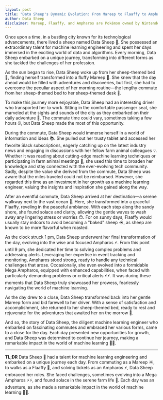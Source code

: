 ```yaml
---
layout: post
title: "Data Sheep's Dynamic Evolution: From Mareep to Flaaffy to Ampharos"
author: Data Sheep
disclaimer: Mareep, Flaaffy, and Ampharos are Pokémon owned by Nintendo, Game Freak, and Creatures Inc.
--- 
```


Once upon a time, in a bustling city known for its technological advancements, there lived a sheep named Data Sheep 🐑. She possessed an extraordinary talent for machine learning engineering and spent her days immersed in the exciting world of data and algorithms. Every morning, Data Sheep embarked on a unique journey, transforming into different forms as she tackled the challenges of her profession.

As the sun began to rise, Data Sheep woke up from her sheep-themed bed 🌅, finding herself transformed into a fluffy Mareep 🐑. She knew that the day ahead would be filled with adventures and discoveries, but first, she had to overcome the peculiar aspect of her morning routine—the lengthy commute from her sheep-themed bed to her sheep-themed desk 🚗.

To make this journey more enjoyable, Data Sheep had an interesting driver who transported her to work. Sitting in the comfortable passenger seat, she marveled at the sights and sounds of the city as they embarked on their daily adventure 🚙. The commute time could vary, sometimes taking a few hours ⏰, but Data Sheep made the most of this opportunity.

During the commute, Data Sheep would immerse herself in a world of information and ideas 📚. She pulled out her trusty tablet and accessed her favorite Slack subscriptions, eagerly catching up on the latest industry news and engaging in discussions with her fellow farm animal colleagues 💡. Whether it was reading about cutting-edge machine learning techniques or participating in farm animal meetings 🐄, she used this time to broaden her knowledge and stay connected with the ever-evolving tech community. Sadly, despite the value she derived from the commute, Data Sheep was aware that the miles traveled could not be reimbursed. However, she regarded this time as an investment in her growth as a machine learning engineer, valuing the insights and inspiration she gained along the way.

After an eventful commute, Data Sheep arrived at her destination—a serene walkway next to the vast ocean 🌊. Here, she transformed into a graceful Flaaffy, reveling in the peaceful ambiance. With each step along the sandy shore, she found solace and clarity, allowing the gentle waves to wash away any lingering stress or worries 😌. For on sunny days, Flaaffy would usually stay indoors to avoid becoming a "baked" sheep ☀️, as sheep are known to be more flavorful when roasted.

As the clock struck 1 pm, Data Sheep underwent her final transformation of the day, evolving into the wise and focused Ampharos ⚡️. From this point until 9 pm, she dedicated her time to solving complex problems and addressing alerts. Leveraging her expertise in event tracking and monitoring, Ampharos stood strong, ready to handle any technical challenges that arose. Occasionally, she even evolved into a formidable Mega Ampharos, equipped with enhanced capabilities, when faced with particularly demanding problems or critical alerts ⚡️⚡️. It was during these moments that Data Sheep truly showcased her prowess, fearlessly navigating the world of machine learning.

As the day drew to a close, Data Sheep transformed back into her gentle Mareep form and bid farewell to her driver. With a sense of satisfaction and accomplishment, she returned to her sheep-themed bed, ready to rest and rejuvenate for the adventures that awaited her on the morrow 🌙.

And so, the story of Data Sheep, the diligent machine learning engineer who embarked on fascinating commutes and embraced her various forms, came to a close for the day. Each day presented new opportunities for growth, and Data Sheep was determined to continue her journey, making a remarkable impact in the world of machine learning 🚀🐑.

---
**TL;DR**
Data Sheep 🐑 had a talent for machine learning engineering and embarked on a unique journey each day. From commuting as a Mareep ☀️, to walks as a Flaaffy 🌊, and solving tickets as an Ampharos ⚡️, Data Sheep embraced her roles. She faced challenges, sometimes evolving into a Mega Ampharos ⚡️⚡️, and found solace in the serene farm life 🍃. Each day was an adventure, as she made a remarkable impact in the world of machine learning 🚀🐑.